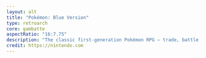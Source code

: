 ```yaml
---
layout: alt
title: "Pokémon: Blue Version"
type: retroarch
core: gambatte
aspectRatio: "16:7.75"
description: "The classic first-generation Pokémon RPG — trade, battle, and complete your Pokédex."
credit: https://nintendo.com
---
```

